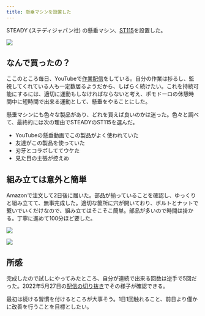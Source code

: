 ```yaml
---
title: 懸垂マシンを設置した
---
```

STEADY (ステディジャパン社) の懸垂マシン、[ST115](https://www.amazon.co.jp/dp/B09K3QQBKH)を設置した。

![](https://lh6.googleusercontent.com/1Y9G9hafy23J6LGqPCgu_P44hVwU--4QeVZmLTctOkRGzI-08wGQ2pg6pLeGI-aRDy4oi9Hv3xojhaRtcmRGQrQOHfFUweNErH-CcA-hIW0lwHejwIVn2nvhopqbZsO2Qh-o8cASO7ALTUCqW9H3Gvrp1tAg5HWXf8OfBslI9UdONkYCn_faGpBpsCdg)

なんで買ったの？
--------

ここのところ毎日、YouTubeで[作業配信](https://www.youtube.com/c/r7kamura)をしている。自分の作業は捗るし、監視してくれている人も一定数居るようだから、しばらく続けたい。これを持続可能にするには、適切に運動もしなければならないと考え、ポモドーロの休憩時間中に短時間で出来る運動として、懸垂をやることにした。

懸垂マシンにも色々な製品があり、どれを買えば良いのかは迷った。色々と調べて、最終的には次の理由でSTEADYのST115を選んだ。

*   YouTubeの懸垂動画でこの製品がよく使われていた
*   友達がこの製品を使っていた
*   刃牙とコラボしててウケた
*   見た目の主張が控えめ

組み立ては意外と簡単
----------

Amazonで注文して2日後に届いた。部品が揃っていることを確認し、ゆっくりと組み立てて、無事完成した。適切な箇所に穴が開いており、ボルトとナットで繋いでいくだけなので、組み立てはそこそこ簡単。部品が多いので時間は掛かる。丁寧に進めて100分ほど要した。

![](https://lh5.googleusercontent.com/RGIep3_NZkFQ1VOq8p-yXAvW-erLiAOL3ZN_dxXEo94PLwx2bPuLkkyhN4_Bibol2dFZNqh1ta1kgZDTHjsOhFiMLFOgRIzfKv2-jMheJMSeQrENEKo8h9ikGMaxJXJtBHTNd1Q7Y2bxkbtKwpTRuD0VenK_W1jLkvk7fOZl2skE_ofkUZr_YnqjJDuJ)

![](https://lh6.googleusercontent.com/_p6io_m8rhxN3pmGBJmOJVQK1u9b0D3M5iVJAULJyb8F7VhiDrsiw83wKG2wgifriBJcSwvx2sLtO4TCPfBLw0VSx1O5BRv4tVDMCLD1LMFn5JKW2N0UhjUtPu4Gffx3zr4Mw6_qZL4ll_xqZRZOQzIVpDjPjOuPAKc4V4yJriOCvaUxn_a1OBpozLWd)

所感
--

完成したので試しにやってみたところ、自分が連続で出来る回数は逆手で5回だった。2022年5月27日の[配信の切り抜き](https://www.youtube.com/clip/Ugkxy2NXpdlfZF0kT9s-MoCOrbB1wpWEryK9)でその様子が確認できる。

最初は続ける習慣を付けるところが大事そう。1日1回触れること、前日より僅かに改善を行うことを目標としたい。
